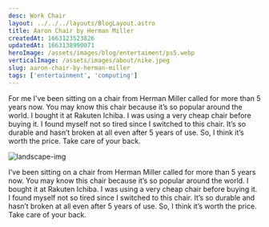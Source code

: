 ```yaml
---
desc: Work Chair
layout: ../../../layouts/BlogLayout.astro
title: Aaron Chair by Herman Miller
createdAt: 1663123523826
updatedAt: 1663138990071
heroImage: /assets/images/blog/entertaiment/ps5.webp
verticalImage: /assets/images/about/nike.jpeg
slug: aaron-chair-by-herman-miller
tags: ['entertainment', 'computing']
---
```


For me I've been sitting on a chair from Herman Miller called for more than 5 years now. You may know this chair because it’s so popular around the world. I bought it at Rakuten Ichiba. I was using a very cheap chair before buying it. I found myself not so tired since I switched to this chair. It’s so durable and hasn’t broken at all even after 5 years of use. So, I think it’s worth the price. Take care of your back.

![landscape-img](/assets/images/blog/entertaiment/ps5.webp)

I’ve been sitting on a chair from Herman Miller called for more than 5 years now. You may know this chair because it’s so popular around the world. I bought it at Rakuten Ichiba. I was using a very cheap chair before buying it. I found myself not so tired since I switched to this chair. It’s so durable and hasn’t broken at all even after 5 years of use. So, I think it’s worth the price. Take care of your back.
